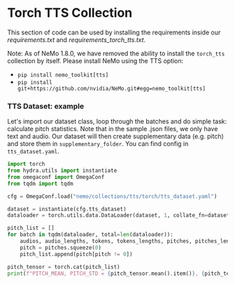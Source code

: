 # Torch TTS Collection

This section of code can be used by installing the requirements inside our *requirements.txt* and *requirements_torch_tts.txt*.

Note: As of NeMo 1.8.0, we have removed the ability to install the `torch_tts` collection by itself. Please install
NeMo using the TTS option:

 - `pip install nemo_toolkit[tts]`
 - `pip install git+https://github.com/nvidia/NeMo.git#egg=nemo_toolkit[tts]`

### TTS Dataset: example

Let's import our dataset class, loop through the batches and do simple task: calculate pitch statistics. Note that in the sample .json files, we only have text
and audio. Our dataset will then create supplementary data (e.g. pitch) and store them in `supplementary_folder`. You can find config in `tts_dataset.yaml`.

```python
import torch
from hydra.utils import instantiate
from omegaconf import OmegaConf
from tqdm import tqdm

cfg = OmegaConf.load("nemo/collections/tts/torch/tts_dataset.yaml")

dataset = instantiate(cfg.tts_dataset)
dataloader = torch.utils.data.DataLoader(dataset, 1, collate_fn=dataset._collate_fn, num_workers=1)

pitch_list = []
for batch in tqdm(dataloader, total=len(dataloader)):
    audios, audio_lengths, tokens, tokens_lengths, pitches, pitches_lengths = batch
    pitch = pitches.squeeze(0)
    pitch_list.append(pitch[pitch != 0])

pitch_tensor = torch.cat(pitch_list)
print(f"PITCH_MEAN, PITCH_STD = {pitch_tensor.mean().item()}, {pitch_tensor.std().item()}")
```
